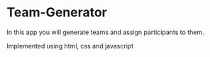 # Team-Generator

In this app you will generate teams and assign participants to them.

Implemented using html, css and javascript
